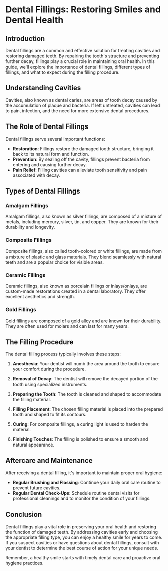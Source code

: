 # Dental Fillings: Restoring Smiles and Dental Health

## Introduction

Dental fillings are a common and effective solution for treating cavities and restoring damaged teeth. By repairing the tooth's structure and preventing further decay, fillings play a crucial role in maintaining oral health. In this guide, we'll explore the importance of dental fillings, different types of fillings, and what to expect during the filling procedure.

## Understanding Cavities

Cavities, also known as dental caries, are areas of tooth decay caused by the accumulation of plaque and bacteria. If left untreated, cavities can lead to pain, infection, and the need for more extensive dental procedures.

## The Role of Dental Fillings

Dental fillings serve several important functions:

- **Restoration**: Fillings restore the damaged tooth structure, bringing it back to its natural form and function.
- **Prevention**: By sealing off the cavity, fillings prevent bacteria from entering and causing further decay.
- **Pain Relief**: Filling cavities can alleviate tooth sensitivity and pain associated with decay.

## Types of Dental Fillings

### Amalgam Fillings

Amalgam fillings, also known as silver fillings, are composed of a mixture of metals, including mercury, silver, tin, and copper. They are known for their durability and longevity.

### Composite Fillings

Composite fillings, also called tooth-colored or white fillings, are made from a mixture of plastic and glass materials. They blend seamlessly with natural teeth and are a popular choice for visible areas.

### Ceramic Fillings

Ceramic fillings, also known as porcelain fillings or inlays/onlays, are custom-made restorations created in a dental laboratory. They offer excellent aesthetics and strength.

### Gold Fillings

Gold fillings are composed of a gold alloy and are known for their durability. They are often used for molars and can last for many years.

## The Filling Procedure

The dental filling process typically involves these steps:

1. **Anesthesia**: Your dentist will numb the area around the tooth to ensure your comfort during the procedure.

2. **Removal of Decay**: The dentist will remove the decayed portion of the tooth using specialized instruments.

3. **Preparing the Tooth**: The tooth is cleaned and shaped to accommodate the filling material.

4. **Filling Placement**: The chosen filling material is placed into the prepared tooth and shaped to fit its contours.

5. **Curing**: For composite fillings, a curing light is used to harden the material.

6. **Finishing Touches**: The filling is polished to ensure a smooth and natural appearance.

## Aftercare and Maintenance

After receiving a dental filling, it's important to maintain proper oral hygiene:

- **Regular Brushing and Flossing**: Continue your daily oral care routine to prevent future cavities.
- **Regular Dental Check-Ups**: Schedule routine dental visits for professional cleanings and to monitor the condition of your fillings.

## Conclusion

Dental fillings play a vital role in preserving your oral health and restoring the function of damaged teeth. By addressing cavities early and choosing the appropriate filling type, you can enjoy a healthy smile for years to come. If you suspect cavities or have questions about dental fillings, consult with your dentist to determine the best course of action for your unique needs.

Remember, a healthy smile starts with timely dental care and proactive oral hygiene practices.
